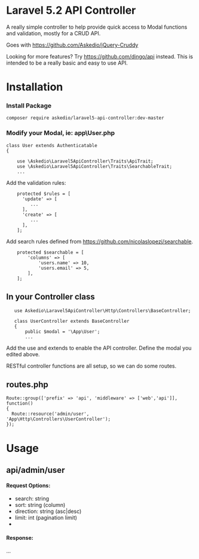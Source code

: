 # Laravel 5.2 API Controller
A really simple controller to help provide quick access to Modal functions and validation, mostly for a CRUD API.

Goes with https://github.com/Askedio/jQuery-Cruddy


Looking for more features? Try https://github.com/dingo/api instead. This is intended to be a really basic and easy to use API.

# Installation

### Install Package
~~~
composer require askedio/laravel5-api-controller:dev-master
~~~

### Modify your Modal, ie: app\User.php
~~~
class User extends Authenticatable
{
   
    use \Askedio\Laravel5ApiController\Traits\ApiTrait;
    use \Askedio\Laravel5ApiController\Traits\SearchableTrait;
    ...
~~~
Add the validation rules:
~~~
    protected $rules = [
      'update' => [
         ...
      ],
      'create' => [
         ...
      ],
    ];
~~~
Add search rules defined from https://github.com/nicolaslopezj/searchable.
~~~
    protected $searchable = [
        'columns' => [
            'users.name' => 10,
            'users.email' => 5,
        ],
    ];
~~~

## In your Controller class
~~~
   use Askedio\Laravel5ApiController\Http\Controllers\BaseController;

   class UserController extends BaseController
   {
       public $modal = '\App\User';
       ...
~~~

Add the use and extends to enable the API controller. Define the modal you edited above.

RESTful controller functions are all setup, so we can do some routes.

## routes.php
~~~
Route::group(['prefix' => 'api', 'middleware' => ['web','api']], function()
{
  Route::resource('admin/user', 'App\Http\Controllers\UserController');
});
~~~


# Usage
## api/admin/user
#### Request Options:
* search: string
* sort: string (column)
* direction: string (asc|desc)
* limit: int (pagination limit)
* 
#### Response:
...


